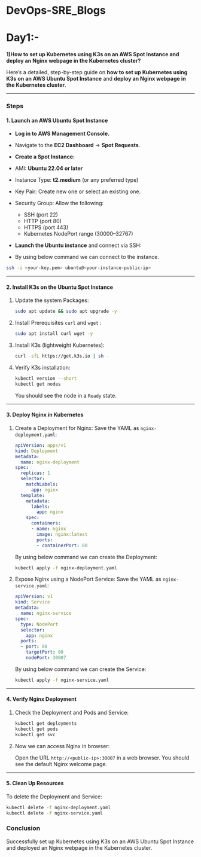 # DevOps-SRE_Blogs
# **Day1:-**

**1)How to set up Kubernetes using K3s on an AWS Spot Instance and deploy an Nginx webpage in the Kubernetes cluster?**

Here’s a detailed, step-by-step guide on **how to set up Kubernetes using K3s on an AWS Ubuntu Spot Instance** and **deploy an Nginx webpage in the Kubernetes cluster**.

---

### **Steps**

#### **1. Launch an AWS Ubuntu Spot Instance**
  - **Log in to AWS Management Console.**

  - Navigate to the **EC2 Dashboard** → **Spot Requests**.
  
  - **Create a Spot Instance:**
   - AMI: **Ubuntu 22.04 or later**
   - Instance Type: **t2.medium** (or any preferred type)
   - Key Pair: Create new one or select an existing one.
   - Security Group: Allow the following:
     - SSH (port 22)
     - HTTP (port 80)
     - HTTPS (port 443)
     - Kubernetes NodePort range (30000–32767)

  - **Launch the Ubuntu instance** and connect via SSH:
  - By using below command we can connect to the instance.
   ```bash
   ssh -i <your-key.pem> ubuntu@<your-instance-public-ip>
   ```

---

#### **2. Install K3s on the Ubuntu Spot Instance**
1. Update the system Packages:
   ```bash
   sudo apt update && sudo apt upgrade -y
   ```

2. Install Prerequisites `curl` and `wget` :
   ```bash
   sudo apt install curl wget -y
   ```

3. Install K3s (lightweight Kubernetes):
   ```bash
   curl -sfL https://get.k3s.io | sh -
   ```
   

4. Verify K3s installation:
   ```bash
   kubectl version --short
   kubectl get nodes
   ```

   You should see the node in a `Ready` state.

---

#### **3. Deploy Nginx in Kubernetes**
1. Create a Deployment for Nginx:
   Save the YAML as `nginx-deployment.yaml`:
   ```yaml
   apiVersion: apps/v1
   kind: Deployment
   metadata:
     name: nginx-deployment
   spec:
     replicas: 1
     selector:
       matchLabels:
         app: nginx
     template:
       metadata:
         labels:
           app: nginx
       spec:
         containers:
         - name: nginx
           image: nginx:latest
           ports:
           - containerPort: 80
   ```

   By using below command we can create the Deployment:
   ```bash
   kubectl apply -f nginx-deployment.yaml
   ```

2. Expose Nginx using a NodePort Service:
   Save the YAML as `nginx-service.yaml`:
   ```yaml
   apiVersion: v1
   kind: Service
   metadata:
     name: nginx-service
   spec:
     type: NodePort
     selector:
       app: nginx
     ports:
     - port: 80
       targetPort: 80
       nodePort: 30007
   ```

   By using below command we can create the Service:
   ```bash
   kubectl apply -f nginx-service.yaml
   ```

---

#### **4. Verify Nginx Deployment**
1. Check the Deployment and Pods and Service:
   ```bash
   kubectl get deployments
   kubectl get pods
   kubectl get svc
   ```

2. Now we can access Nginx in browser:

   Open the URL `http://<public-ip>:30007` in a web browser. You should see the default Nginx welcome page.

---

#### **5. Clean Up Resources**
To delete the Deployment and Service:
```bash
kubectl delete -f nginx-deployment.yaml
kubectl delete -f nginx-service.yaml
```

### **Conclusion**
Successfully set up Kubernetes using K3s on an AWS Ubuntu Spot Instance and deployed an Nginx webpage in the Kubernetes cluster.
